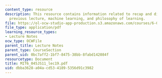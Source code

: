 ```yaml
---
content_type: resource
description: This resource contains information related to recap and discussion of
  previous lecture, machine learning, and philosophy of learning.
file: https://ol-ocw-studio-app-production.s3.amazonaws.com/courses/6-045j-automata-computability-and-complexity-spring-2011/dbba3628a04acd5341895356d91c3982_MIT6_045JS11_lec19.pdf
file_type: application/pdf
learning_resource_types:
- Lecture Notes
ocw_type: OCWFile
parent_title: Lecture Notes
parent_type: CourseSection
parent_uid: 0bc7aff2-1bf7-8475-38bb-8fabd142084f
resourcetype: Document
title: MIT6_045JS11_lec19.pdf
uid: dbba3628-a04a-cd53-4189-5356d91c3982
---
```


